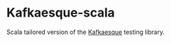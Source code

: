 # Kafkaesque-scala

Scala tailored version of the [Kafkaesque](https://github.com/rcardin/kafkaesque) testing library.

